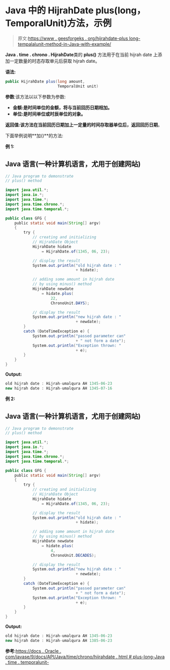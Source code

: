# Java 中的 HijrahDate plus(long，TemporalUnit)方法，示例

> 原文:[https://www . geesforgeks . org/hijrahdate-plus long-tempalalunit-method-in-Java-with-example/](https://www.geeksforgeeks.org/hijrahdate-pluslong-temporalunit-method-in-java-with-example/)

**Java . time . chrono . HijrahDate**类的 **plus()** 方法用于在当前 hijrah date 上添加一定数量的时态存取单元后获取 hijrah date。

**语法:**

```java
public HijrahDate plus(long amount,
                       TemporalUnit unit)

```

**参数**:该方法以以下参数为参数:

*   **金额:**是时间单位的**金额，将与当前回历日期相加。**
*   **单位:**是时间单位或时辰单位的**对象。**

**返回值:**该方法在当前回历日期加上一定量的时间存取器单位后，返回**回历日期**。

下面举例说明**加()**的方法:

**例 1:**

## Java 语言(一种计算机语言，尤用于创建网站)

```java
// Java program to demonstrate
// plus() method

import java.util.*;
import java.io.*;
import java.time.*;
import java.time.chrono.*;
import java.time.temporal.*;

public class GFG {
    public static void main(String[] argv)
    {
        try {
            // creating and initializing
            // HijrahDate Object
            HijrahDate hidate
                = HijrahDate.of(1345, 06, 23);

            // display the result
            System.out.println("old hijrah date : "
                               + hidate);

            // adding some amount in hijrah date
            // by using minus() method
            HijrahDate newdate
                = hidate.plus(
                    22,
                    ChronoUnit.DAYS);

            // display the result
            System.out.println("new hijrah date : "
                               + newdate);
        }
        catch (DateTimeException e) {
            System.out.println("passed parameter can"
                               + " not form a date");
            System.out.println("Exception thrown: "
                               + e);
        }
    }
}
```

**Output:**

```java
old hijrah date : Hijrah-umalqura AH 1345-06-23
new hijrah date : Hijrah-umalqura AH 1345-07-16

```

**例 2:**

## Java 语言(一种计算机语言，尤用于创建网站)

```java
// Java program to demonstrate
// plus() method

import java.util.*;
import java.io.*;
import java.time.*;
import java.time.chrono.*;
import java.time.temporal.*;

public class GFG {
    public static void main(String[] argv)
    {
        try {
            // creating and initializing
            // HijrahDate Object
            HijrahDate hidate
                = HijrahDate.of(1345, 06, 23);

            // display the result
            System.out.println("old hijrah date : "
                               + hidate);

            // adding some amount in hijrah date
            // by using minus() method
            HijrahDate newdate
                = hidate.plus(
                    4,
                    ChronoUnit.DECADES);

            // display the result
            System.out.println("new hijrah date : "
                               + newdate);
        }
        catch (DateTimeException e) {
            System.out.println("passed parameter can"
                               + " not form a date");
            System.out.println("Exception thrown: "
                               + e);
        }
    }
}
```

**Output:**

```java
old hijrah date : Hijrah-umalqura AH 1345-06-23
new hijrah date : Hijrah-umalqura AH 1385-06-23

```

**参考:**[https://docs . Oracle . com/javase/9/docs/API/Java/time/chrono/hijrahdate . html # plus-long-Java . time . temporalunit-](https://docs.oracle.com/javase/9/docs/api/java/time/chrono/HijrahDate.html#plus-long-java.time.temporal.TemporalUnit-)